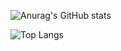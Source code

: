 ![Anurag's GitHub stats](https://github-readme-stats.vercel.app/api?username=MertCelik0&show_icons=true&theme=radical)

![Top Langs](https://github-readme-stats.vercel.app/api/top-langs/?username=MertCelik0)
